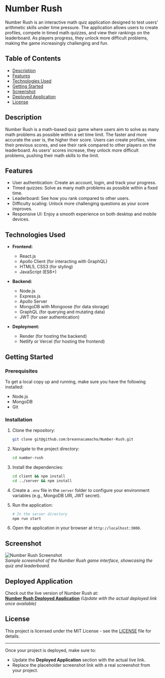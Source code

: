 # **Number Rush**

Number Rush is an interactive math quiz application designed to test users' arithmetic skills under time pressure. The application allows users to create profiles, compete in timed math quizzes, and view their rankings on the leaderboard. As players progress, they unlock more difficult problems, making the game increasingly challenging and fun.

## **Table of Contents**
- [Description](#description)
- [Features](#features)
- [Technologies Used](#technologies-used)
- [Getting Started](#getting-started)
- [Screenshot](#screenshot)
- [Deployed Application](#deployed-application)
- [License](#license)

## **Description**
Number Rush is a math-based quiz game where users aim to solve as many math problems as possible within a set time limit. The faster and more accurate the user is, the higher their score. Users can create profiles, view their previous scores, and see their rank compared to other players on the leaderboard. As users' scores increase, they unlock more difficult problems, pushing their math skills to the limit.

## **Features**
- User authentication: Create an account, login, and track your progress.
- Timed quizzes: Solve as many math problems as possible within a fixed time.
- Leaderboard: See how you rank compared to other users.
- Difficulty scaling: Unlock more challenging questions as your score improves.
- Responsive UI: Enjoy a smooth experience on both desktop and mobile devices.

## **Technologies Used**
- **Frontend:**
  - React.js
  - Apollo Client (for interacting with GraphQL)
  - HTML5, CSS3 (for styling)
  - JavaScript (ES6+)
  
- **Backend:**
  - Node.js
  - Express.js
  - Apollo Server
  - MongoDB with Mongoose (for data storage)
  - GraphQL (for querying and mutating data)
  - JWT (for user authentication)

- **Deployment:**
  - Render (for hosting the backend)
  - Netlify or Vercel (for hosting the frontend)

## **Getting Started**
### Prerequisites
To get a local copy up and running, make sure you have the following installed:
- Node.js
- MongoDB
- Git

### Installation
1. Clone the repository:
   ```bash
   git clone git@github.com:breannacamacho/Number-Rush.git
   ```
2. Navigate to the project directory:
   ```bash
   cd number-rush
   ```

3. Install the dependencies:
   ```bash
   cd client && npm install
   cd ../server && npm install
   ```

4. Create a `.env` file in the `server` folder to configure your environment variables (e.g., MongoDB URI, JWT secret).

5. Run the application:
   ```bash
   # In the server directory
   npm run start
   ```

6. Open the application in your browser at `http://localhost:3000`.

## **Screenshot**

![Number Rush Screenshot](https://via.placeholder.com/800x400)  
*Sample screenshot of the Number Rush game interface, showcasing the quiz and leaderboard.*

## **Deployed Application**

Check out the live version of Number Rush at:  
**[Number Rush Deployed Application](#)** *(Update with the actual deployed link once available)*

## **License**
This project is licensed under the MIT License - see the [LICENSE](LICENSE) file for details.

---

Once your project is deployed, make sure to:
- Update the **Deployed Application** section with the actual live link.
- Replace the placeholder screenshot link with a real screenshot from your project.
